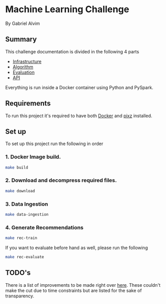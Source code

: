 # Machine Learning Challenge

By Gabriel Alvim

## Summary

This challenge documentation is divided in the following 4 parts

* [Infrastructure](docs/INFRASTRUCTURE.md)
* [Algorithm](docs/ALGORITHM.md)
* [Evaluation](docs/EVALUATION.md)
* [API](docs/API.md)

Everything is run inside a Docker container using Python and PySpark. 

## Requirements

To run this project it's required to have both [Docker](https://www.docker.com/community-edition) and [pixz](https://github.com/vasi/pixz) installed.

## Set up

To set up this project run the following in order

### 1. Docker Image build.

```bash
make build
```


### 2. Download and decompress required files.

```bash
make download
```

### 3. Data Ingestion

```bash
make data-ingestion
```

### 4. Generate Recommendations

```bash
make rec-train
```

If you want to evaluate before hand as well, please run the following

```bash
make rec-evaluate
```

## TODO's

There is a list of improvements to be made right over [here](TODO.md). These couldn't make the cut due to time constraints but are listed for the sake of transparency.

